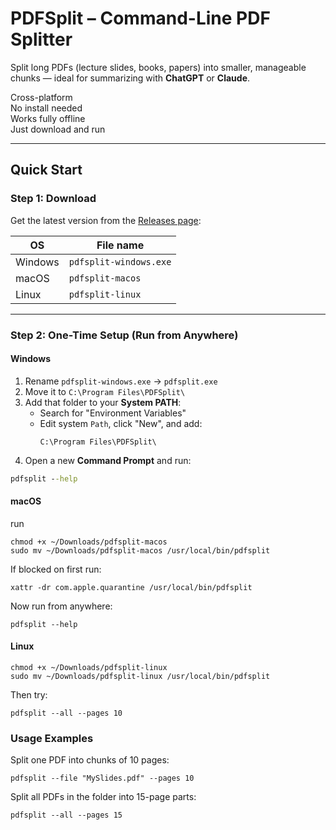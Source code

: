 # PDFSplit – Command-Line PDF Splitter

Split long PDFs (lecture slides, books, papers) into smaller, manageable chunks — ideal for summarizing with **ChatGPT** or **Claude**.

Cross-platform  
No install needed  
Works fully offline  
Just download and run

---

## Quick Start

### Step 1: Download

Get the latest version from the [Releases page](https://github.com/sachaheizmann/PDF-splitter/releases):

| OS        | File name              |
|-----------|-------------------------|
| Windows   |  `pdfsplit-windows.exe`    |
| macOS     | `pdfsplit-macos`         |
| Linux     | `pdfsplit-linux`         |

---

### Step 2: One-Time Setup (Run from Anywhere)

#### Windows

1. Rename `pdfsplit-windows.exe` → `pdfsplit.exe`
2. Move it to `C:\Program Files\PDFSplit\`
3. Add that folder to your **System PATH**:
   - Search for "Environment Variables"
   - Edit system `Path`, click "New", and add:
     ```
     C:\Program Files\PDFSplit\
     ```
4. Open a new **Command Prompt** and run:

```cmd
pdfsplit --help
```

#### macOS
run
```
chmod +x ~/Downloads/pdfsplit-macos
sudo mv ~/Downloads/pdfsplit-macos /usr/local/bin/pdfsplit
```
If blocked on first run:
```
xattr -dr com.apple.quarantine /usr/local/bin/pdfsplit
```
Now run from anywhere:
```
pdfsplit --help
```

#### Linux
```
chmod +x ~/Downloads/pdfsplit-linux
sudo mv ~/Downloads/pdfsplit-linux /usr/local/bin/pdfsplit
```
Then try:
```
pdfsplit --all --pages 10
```

### Usage Examples
Split one PDF into chunks of 10 pages:
```
pdfsplit --file "MySlides.pdf" --pages 10
```
Split all PDFs in the folder into 15-page parts:
```
pdfsplit --all --pages 15
```
